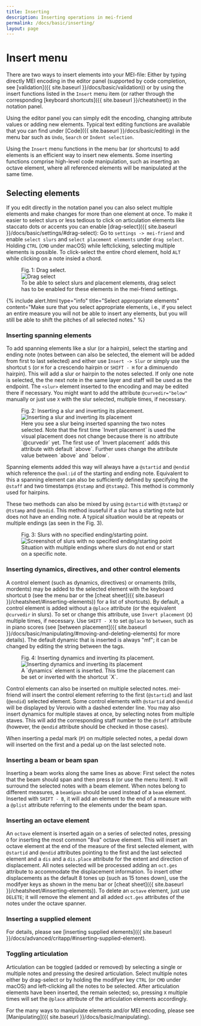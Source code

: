 ```yaml
---
title: Inserting
description: Inserting operations in mei-friend
permalink: /docs/basic/inserting/
layout: page
---
```


# Insert menu 

There are two ways to insert elements into your MEI-file: Either by typing directly MEI encoding in the editor panel (supported by code completion, see [validation]({{ site.baseurl }}/docs/basic/validation)) or by using the insert functions listed in the  `Insert` menu item (or rather through the corresponding [keyboard shortcuts]({{ site.baseurl }}/cheatsheet)) in the notation panel.

Using the editor panel you can simply edit the encoding, changing attribute values or adding new elements. Typical text editing functions are available that you can find under [Code]({{ site.baseurl }}/docs/basic/editing) in the menu bar such as `Undo`, `Search` or `Indent selection`.

Using the `Insert` menu functions in the menu bar (or shortcuts) to add elements is an efficient way to insert new elements. Some inserting functions comprise high-level code manipulation, such as inserting an octave element, where all referenced elements will be manipulated at the same time. 

<!-- If you copy elements be mindful to change the `@xml:id` so there aren't multiple elements with the same `@xml:id`. -->

## Selecting elements

If you edit directly in the notation panel you can also select multiple elements and make changes for more than one element at once. To make it easier to select slurs or less tedious to click on articulation elements like staccato dots or accents you can enable [drag-select]({{ site.baseurl }}/docs/basic/settings/#drag-select): Go to `settings -> mei-friend` and enable `select slurs` and `select placement elements` under `drag select`. Holding `CTRL` (`CMD` under macOS) while leftclicking,  selecting multiple elements is possible. To click-select the entire chord element, hold `ALT` while clicking on a note insied a chord.

<figure class="figure">
    <div class="figure-title">Fig.&thinsp;1: Drag select.</div>
        <img class="figure-img" src="{{ site.baseurl }}/assets/img/inserting/drag_select.gif" 
            alt="Drag select" />
    <figcaption class="figure-caption">To be able to select slurs and placement elements, drag select has to be enabled for these elements in the mei-friend settings.</figcaption>
</figure>

{% include alert.html type="info" title="Select approporiate elements" content="Make sure that you select appropriate elements, i.e., if you select an entire measure you will not be able to insert any elements, but you will still be able to shift the pitches of all selected notes." %}

### Inserting spanning elements

To add spanning elements like a slur (or a hairpin), select the starting and ending note (notes between can also be selected, the element will be added from first to last selected) and either use `Insert -> Slur` or simply use the shortcut `S` (or `H` for a crescendo hairpin or `SHIFT - H` for a diminuendo hairpin). This will add a slur or hairpin to the notes selected. If only one note is selected, the the next note in the same layer and staff will be used as the endpoint. The `<slur>` element inserted to the encoding and may be edited there if necessary. You might want to add the attribute `@curvedir="below"` manually or just use `X` with the slur selected, multiple times, if necessary.

<figure class="figure">
    <div class="figure-title">Fig.&thinsp;2: Inserting a slur and inverting its placement.</div>
        <img class="figure-img" src="{{ site.baseurl }}/assets/img/inserting/insert_slur.gif" 
            alt="Inserting a slur and inverting its placement" />
    <figcaption class="figure-caption">Here you see a slur being inserted spanning the two notes selected. Note that the first time `Invert placement` is used the visual placement does not change because there is no attribute `@curvedir` yet. The first use of `Invert placement` adds this attribute with default `above`. Further uses change the attribute value between `above` and `below`.</figcaption>
</figure>

Spanning elements added this way will always have a `@startid` and `@endid` which reference the `@xml:id` of the starting and ending note. Equivalent to this a spanning element can also be sufficiently defined by specifying the `@staff` and two timestamps `@tstamp` and `@tstamp2`. This method is commonly used for hairpins.

These two methods can also be mixed by using `@startid` with `@tstamp2` or `@tstamp` and `@endid`. This method isuseful if a slur has a starting note but does not have an ending note. A typical situation would be at repeats or multiple endings (as seen in the Fig.&nbsp;3). 

<figure class="thirdwidth">
    <div class="figure-title">Fig.&thinsp;3: Slurs with no specified ending/starting point.</div>
        <img class="figure-img" src="{{ site.baseurl }}/assets/img/inserting/spanning.PNG" 
            alt="Screenshot of slurs with no specified ending/starting point" />
    <figcaption class="figure-caption">Situation with multiple endings where slurs do not end or start on a specific note.</figcaption>
</figure>

### Inserting dynamics, directives, and other control elements

A control element (such as dynamics, directives) or ornaments (trills, mordents) may be added to the selected element with the keyboard shortcut `D` (see the menu bar or the [cheat sheet]({{ site.baseurl }}/cheatsheet/#inserting-elements)) for a list of shortcuts). By default, a control element is added without a `@place` attribute (or the equivalent `@curvedir` in slurs). To set or change this attribute, use `Invert placement` (`X`) multiple times, if necessary. Use `SHIFT - X` to set `@place` to `between`, such as in piano scores (see [between placement]({{ site.baseurl }}/docs/basic/manipulating/#moving-and-deleting-elements) for more details).  The default dynamic that is inserted is always "mf"; it can be changed by editing the string between the tags.

<figure class="figure">
    <div class="figure-title">Fig.&thinsp;4: Inserting dynamics and inverting its placement.</div>
        <img class="figure-img" src="{{ site.baseurl }}/assets/img/inserting/insert_dynam.gif" 
            alt="Inserting dynamics and inverting its placement" />
    <figcaption class="figure-caption">A `dynamics` element is inserted. This time the placement can be set or inverted with the shortcut `X`.</figcaption>
</figure>

Control elements can also be inserted on multiple selected notes. mei-friend will insert the control element referring to the first (`@startid`) and last (`@endid`) selected element. Some control elements with `@startid` and `@endid` will be displayed by Verovio with a dashed extender line. You may also insert dynamics for multiple staves at once, by selecting notes from multiple staves. This will add the corresponding staff number to the `@staff` attribute (however, the `@endid` attribute should be checked in those cases).

When inserting a pedal mark (`P`) on multiple selected notes, a pedal down will inserted on the first and a pedal up on the last selected note. 

### Inserting a beam or beam span

Inserting a beam works along the same lines as above: First select the notes that the beam should span and then press `B` (or use the menu item). It will surround the selected notes with a beam element. When notes belong to different measures, a `beamSpan` should be used instead of a `beam` element. Inserted with `SHIFT - B`, it will add an element to the end of a measure with a `@plist` attribute referring to the elements under the beam span. 
### Inserting an octave element

An `octave` element is inserted again on a series of selected notes, pressing `O` for inserting the most common "8va" octave element. This will insert an octave element at the end of the measure of the first selected element, with `@startid` and `@endid` attributes pointing to the first and the last selected element and a `dis` and a `dis.place` attribute for the extent and direction of displacement. All notes selected will be processed adding an `oct.ges` attribute to accommodate the displacement information. To insert other displacements as the default 8 tones up (such as 15 tones down), use the modifyer keys as shown in the menu bar or [cheat sheet]({{ site.baseurl }}/cheatsheet/#inserting-elements)). To delete an `octave` element, just use `DELETE`; it will remove the element and all added `oct.ges` attributes of the notes under the octave spanner.

### Inserting a supplied element

For details, please see [inserting supplied elements]({{ site.baseurl }}/docs/advanced/critapp/#inserting-supplied-element). 

### Toggling articulation

Articulation can be toggled (added or removed) by selecting a single or multiple notes and pressing the desired articulation. Select multiple notes either by drag-select or by holding the modifyer key `CTRL` (or `CMD` under macOS) and left-clicking all the notes to be selected. After articulation elements have been inserted, the remain selected; so, pressing `X` multiple times will set the `@place` attribute of the articulation elements accordingly.

For the many ways to manipulate elements and/or MEI encoding, please see [Manipulating]({{ site.baseurl }}/docs/basic/manipulating).
